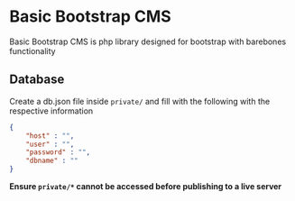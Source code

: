 # Basic Bootstrap CMS
Basic Bootstrap CMS is php library designed for bootstrap with barebones functionality

## Database
Create a db.json file inside `private/` and fill with the following with the respective information
```json
{
	"host" : "",
	"user" : "",
	"password" : "",
	"dbname" : ""
}
```
**Ensure `private/*` cannot be accessed before publishing to a live server**